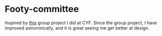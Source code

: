 # Footy-committee

Inspired by [this](https://github.com/ZahraaTayyar/Community-Football-Website) group project I did at CYF. Since the group project, I have improved astronmically, and it is great seeing me get better at design.
